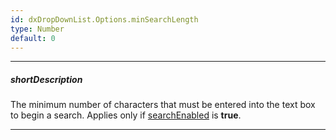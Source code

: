 ```yaml
---
id: dxDropDownList.Options.minSearchLength
type: Number
default: 0
---
```

---
##### shortDescription
The minimum number of characters that must be entered into the text box to begin a search. Applies only if [searchEnabled](/api-reference/10%20UI%20Components/dxDropDownList/1%20Configuration/searchEnabled.md '{basewidgetpath}/Configuration/#searchEnabled') is **true**.

---
